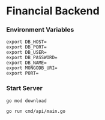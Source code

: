 # Financial Backend

### Environment Variables

```
export DB_HOST=
export DB_PORT=
export DB_USER=
export DB_PASSWORD=
export DB_NAME=
export MONGODB_URI=
export PORT=
```

### Start Server

```
go mod download
```

```
go run cmd/api/main.go
```

